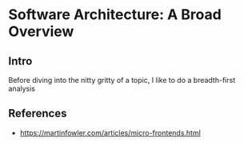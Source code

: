 # Software Architecture: A Broad Overview

## Intro

Before diving into the nitty gritty of a topic, I like to do a breadth-first analysis

## References

- https://martinfowler.com/articles/micro-frontends.html
